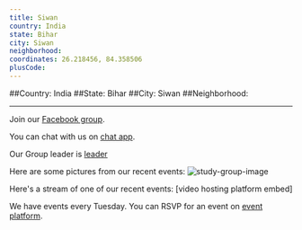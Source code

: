 ```yaml
---
title: Siwan
country: India
state: Bihar
city: Siwan
neighborhood: 
coordinates: 26.218456, 84.358506
plusCode:
---
```


##Country: India
##State: Bihar
##City: Siwan
##Neighborhood: 
*****
Join our [Facebook group](https://www.facebook.com/groups/free.code.camp.Siwan).

You can chat with us on [chat app]().

Our Group leader is [leader]()

Here are some pictures from our recent events:
![study-group-image]()

Here's a stream of one of our recent events:
[video hosting platform embed]

We have events every Tuesday. You can RSVP for an event on [event platform]().
